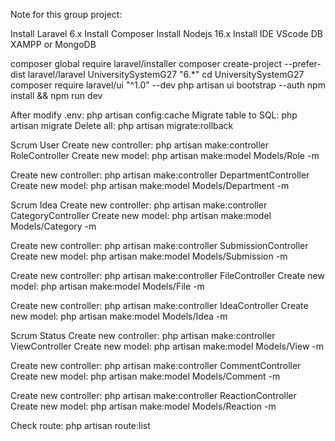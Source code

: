Note for this group project:

Install Laravel 6.x
Install Composer
Install Nodejs 16.x
Install IDE VScode
DB XAMPP or MongoDB

composer global require laravel/installer
composer create-project --prefer-dist laravel/laravel UniversitySystemG27 "6.*"
cd UniversitySystemG27
composer require laravel/ui "^1.0" --dev
php artisan ui bootstrap --auth
npm install && npm run dev

After modify .env: php artisan config:cache
Migrate table to SQL: php artisan migrate
Delete all: php artisan migrate:rollback

Scrum User
Create new controller: php artisan make:controller RoleController
Create new model: php artisan make:model Models/Role -m

Create new controller: php artisan make:controller DepartmentController
Create new model: php artisan make:model Models/Department -m

Scrum Idea
Create new controller: php artisan make:controller CategoryController
Create new model: php artisan make:model Models/Category -m

Create new controller: php artisan make:controller SubmissionController
Create new model: php artisan make:model Models/Submission -m

Create new controller: php artisan make:controller FileController
Create new model: php artisan make:model Models/File -m

Create new controller: php artisan make:controller IdeaController
Create new model: php artisan make:model Models/Idea -m

Scrum Status
Create new controller: php artisan make:controller ViewController
Create new model: php artisan make:model Models/View -m

Create new controller: php artisan make:controller CommentController
Create new model: php artisan make:model Models/Comment -m

Create new controller: php artisan make:controller ReactionController
Create new model: php artisan make:model Models/Reaction -m

Check route: php artisan route:list
